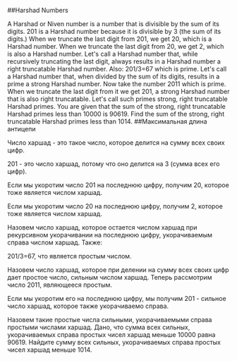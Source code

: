 ##Harshad Numbers

A Harshad or Niven number is a number that is divisible by the sum of its digits.
201 is a Harshad number because it is divisible by 3 (the sum of its digits.)
When we truncate the last digit from 201, we get 20, which is a Harshad number.
When we truncate the last digit from 20, we get 2, which is also a Harshad number.
Let's call a Harshad number that, while recursively truncating the last digit, always results in a Harshad number a right truncatable Harshad number.
Also:
201/3=67 which is prime.
Let's call a Harshad number that, when divided by the sum of its digits, results in a prime a strong Harshad number.
Now take the number 2011 which is prime.
When we truncate the last digit from it we get 201, a strong Harshad number that is also right truncatable.
Let's call such primes strong, right truncatable Harshad primes.
You are given that the sum of the strong, right truncatable Harshad primes less than 10000 is 90619.
Find the sum of the strong, right truncatable Harshad primes less than 1014.
##Максимальная длина антицепи

Число харшад - это такое число, которое делится на сумму всех своих цифр.
201 - это число харшад, потому что оно делится на 3 (сумма всех его цифр).
Если мы укоротим число 201 на последнюю цифру, получим 20, которое тоже является числом харшад.
Если мы укоротим число 20 на последнюю цифру, получим 2, которое тоже является числом харшад.
Назовем число харшад, которое остается числом харшад при рекурсивном укорачивании на последнюю цифру, укорачиваемым справа числом харшад.
Также:
201/3=67, что является простым числом.
Назовем число харшад, которое при делении на сумму всех своих цифр дает простое число,  сильным числом харшад.
Теперь рассмотрим число 2011, являющееся простым.
Если мы укоротим его на последнюю цифру, мы получим 201 - сильное число харшад, которое также укорачиваемо справа.
Назовем такие простые числа сильными, укорачиваемыми справа простыми числами харшад.
Дано, что сумма всех сильных, укорачиваемых справа простых чисел харшад меньше 10000 равна 90619.
Найдите сумму всех сильных, укорачиваемых справа простых чисел харшад меньше 1014.
